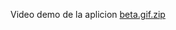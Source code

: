 Video demo de la aplicion [beta.gif.zip](https://github.com/user-attachments/files/19933543/beta.gif.zip)
